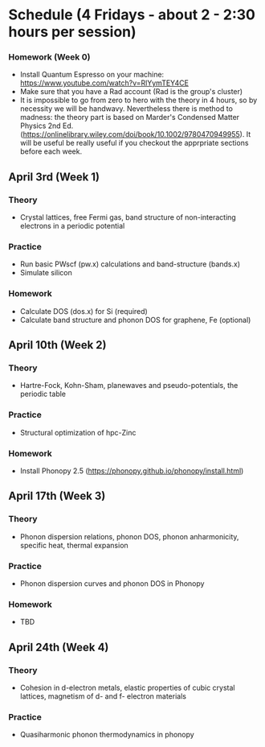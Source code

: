 # Schedule (4 Fridays - about 2 - 2:30 hours per session)

### Homework (Week 0)

+ Install Quantum Espresso on your machine: https://www.youtube.com/watch?v=RlYymTEY4CE
+ Make sure that you have a Rad account (Rad is the group's cluster)
+ It is impossible to go from zero to hero with the theory in 4 hours, so by necessity we will be handwavy. Nevertheless there is method to madness: the theory part is based on Marder's Condensed Matter Physics 2nd Ed. (https://onlinelibrary.wiley.com/doi/book/10.1002/9780470949955). It will be useful be really useful if you checkout the apprpriate sections before each week.



## April 3rd (Week 1)
### Theory

+ Crystal lattices, free Fermi gas, band structure of non-interacting electrons in a periodic potential


### Practice
+ Run basic PWscf (pw.x) calculations and band-structure (bands.x)
+ Simulate silicon

### Homework

+ Calculate DOS (dos.x) for Si (required)
+ Calculate band structure and phonon DOS for graphene, Fe (optional)

## April 10th (Week 2)
### Theory

+ Hartre-Fock, Kohn-Sham, planewaves and pseudo-potentials, the periodic table 

### Practice

+ Structural optimization of hpc-Zinc

### Homework

+ Install Phonopy 2.5 (https://phonopy.github.io/phonopy/install.html)

## April 17th (Week 3)
### Theory

+ Phonon dispersion relations, phonon DOS, phonon anharmonicity, specific heat, thermal expansion

### Practice

 + Phonon dispersion curves and phonon DOS in Phonopy 

### Homework 

 + TBD

## April 24th (Week 4)
### Theory

+ Cohesion in d-electron metals, elastic properties of cubic crystal lattices, magnetism of d- and f- electron materials

### Practice

 + Quasiharmonic phonon thermodynamics in phonopy
